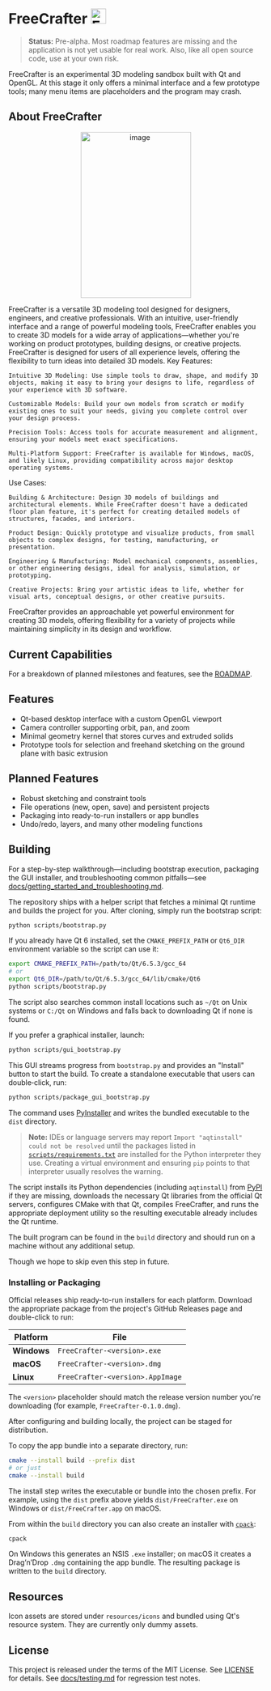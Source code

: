 # FreeCrafter  <img width="30" height="30" alt="FreeCrafter Logo" src="https://github.com/user-attachments/assets/4fb35500-bc0c-4275-97a9-96ad20268567" />

> **Status:** Pre-alpha. Most roadmap features are missing and the application is not yet usable for real work.  Also, like all open source code, use at your own risk.

FreeCrafter is an experimental 3D modeling sandbox built with Qt and OpenGL. At this stage it only offers a minimal interface and a few prototype tools; many menu items are placeholders and the program may crash.

## About FreeCrafter

<div align="center">
<img width="218.5" height="328.5" alt="image" src="https://github.com/user-attachments/assets/27a4e54b-a6d0-4513-907d-960175ea2e24" />
</div>


FreeCrafter is a versatile 3D modeling tool designed for designers, engineers, and creative professionals. With an intuitive, user-friendly interface and a range of powerful modeling tools, FreeCrafter enables you to create 3D models for a wide array of applications—whether you're working on product prototypes, building designs, or creative projects. FreeCrafter is designed for users of all experience levels, offering the flexibility to turn ideas into detailed 3D models.
Key Features:

    Intuitive 3D Modeling: Use simple tools to draw, shape, and modify 3D objects, making it easy to bring your designs to life, regardless of your experience with 3D software.

    Customizable Models: Build your own models from scratch or modify existing ones to suit your needs, giving you complete control over your design process.

    Precision Tools: Access tools for accurate measurement and alignment, ensuring your models meet exact specifications.

    Multi-Platform Support: FreeCrafter is available for Windows, macOS, and likely Linux, providing compatibility across major desktop operating systems.

Use Cases:

    Building & Architecture: Design 3D models of buildings and architectural elements. While FreeCrafter doesn't have a dedicated floor plan feature, it's perfect for creating detailed models of structures, facades, and interiors.

    Product Design: Quickly prototype and visualize products, from small objects to complex designs, for testing, manufacturing, or presentation.

    Engineering & Manufacturing: Model mechanical components, assemblies, or other engineering designs, ideal for analysis, simulation, or prototyping.

    Creative Projects: Bring your artistic ideas to life, whether for visual arts, conceptual designs, or other creative pursuits.

FreeCrafter provides an approachable yet powerful environment for creating 3D models, offering flexibility for a variety of projects while maintaining simplicity in its design and workflow.


## Current Capabilities
For a breakdown of planned milestones and features, see the [ROADMAP](ROADMAP.md).

## Features

- Qt-based desktop interface with a custom OpenGL viewport
- Camera controller supporting orbit, pan, and zoom
- Minimal geometry kernel that stores curves and extruded solids
- Prototype tools for selection and freehand sketching on the ground plane with basic extrusion

## Planned Features
- Robust sketching and constraint tools
- File operations (new, open, save) and persistent projects
- Packaging into ready-to-run installers or app bundles
- Undo/redo, layers, and many other modeling functions

## Building

For a step-by-step walkthrough—including bootstrap execution, packaging the GUI installer, and troubleshooting common pitfalls—see [docs/getting_started_and_troubleshooting.md](docs/getting_started_and_troubleshooting.md).

The repository ships with a helper script that fetches a minimal Qt runtime and
builds the project for you. After cloning, simply run the bootstrap script:

```bash
python scripts/bootstrap.py
```

If you already have Qt 6 installed, set the `CMAKE_PREFIX_PATH` or `Qt6_DIR`
environment variable so the script can use it:

```bash
export CMAKE_PREFIX_PATH=/path/to/Qt/6.5.3/gcc_64
# or
export Qt6_DIR=/path/to/Qt/6.5.3/gcc_64/lib/cmake/Qt6
python scripts/bootstrap.py
```

The script also searches common install locations such as `~/Qt` on Unix
systems or `C:/Qt` on Windows and falls back to downloading Qt if none is
found.

If you prefer a graphical installer, launch:

```bash
python scripts/gui_bootstrap.py
```

This GUI streams progress from `bootstrap.py` and provides an "Install" button to start the build. To create a standalone executable that users can double‑click, run:

```bash
python scripts/package_gui_bootstrap.py
```

The command uses [PyInstaller](https://pyinstaller.org/) and writes the bundled executable to the `dist` directory.


> **Note:** IDEs or language servers may report `Import "aqtinstall" could not be resolved`
> until the packages listed in [`scripts/requirements.txt`](scripts/requirements.txt) are
> installed for the Python interpreter they use. Creating a virtual environment and
> ensuring `pip` points to that interpreter usually resolves the warning.

The script installs its Python dependencies (including `aqtinstall`) from
[PyPI](https://pypi.org/project/aqtinstall/) if they are missing, downloads the
necessary Qt libraries from the official Qt servers, configures CMake with that
Qt, compiles FreeCrafter, and runs the appropriate deployment utility so the
resulting executable already includes the Qt runtime.

The built program can be found in the `build` directory and should run on a
machine without any additional setup.

Though we hope to skip even this step in future.

### Installing or Packaging

Official releases ship ready-to-run installers for each platform.  Download the
appropriate package from the project's GitHub Releases page and double-click to
run:

| Platform | File |
| --- | --- |
| **Windows** | `FreeCrafter-<version>.exe` |
| **macOS** | `FreeCrafter-<version>.dmg` |
| **Linux** | `FreeCrafter-<version>.AppImage` |

The `<version>` placeholder should match the release version number you're
downloading (for example, `FreeCrafter-0.1.0.dmg`).

After configuring and building locally, the project can be staged for distribution.

To copy the app bundle into a separate directory, run:

```bash
cmake --install build --prefix dist
# or just
cmake --install build
```

The install step writes the executable or bundle into the chosen prefix. For
example, using the `dist` prefix above yields `dist/FreeCrafter.exe` on Windows
or `dist/FreeCrafter.app` on macOS.

From within the `build` directory you can also create an installer with
[`cpack`](https://cmake.org/cmake/help/latest/module/CPack.html):

```bash
cpack
```

On Windows this generates an NSIS `.exe` installer; on macOS it creates a
Drag’n’Drop `.dmg` containing the app bundle. The resulting package is written
to the `build` directory.

## Resources
Icon assets are stored under `resources/icons` and bundled using Qt's resource system.  They are currently only dummy assets.

## License
This project is released under the terms of the MIT License. See [LICENSE](LICENSE) for details.
See [docs/testing.md](docs/testing.md) for regression test notes.


